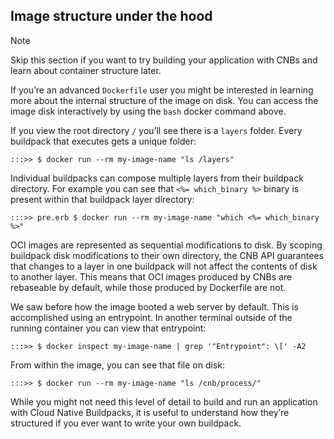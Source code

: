 ## Image structure under the hood

> [!NOTE]
> Skip this section if you want to try building your application with CNBs and learn about container structure later.

If you’re an advanced `Dockerfile` user you might be interested in learning more about the internal structure of the image on disk. You can access the image disk interactively by using the `bash` docker command above.

If you view the root directory `/` you’ll see there is a `layers` folder. Every buildpack that executes gets a unique folder:

```
:::>> $ docker run --rm my-image-name "ls /layers"
```

Individual buildpacks can compose multiple layers from their buildpack directory. For example you can see that `<%= which_binary %>` binary is present within that buildpack layer directory:

```
:::>> pre.erb $ docker run --rm my-image-name "which <%= which_binary %>"
```

OCI images are represented as sequential modifications to disk. By scoping buildpack disk modifications to their own directory, the CNB API guarantees that changes to a layer in one buildpack will not affect the contents of disk to another layer. This means that OCI images produced by CNBs are rebaseable by default, while those produced by Dockerfile are not.

We saw before how the image booted a web server by default. This is accomplished using an entrypoint. In another terminal outside of the running container you can view that entrypoint:

```
:::>> $ docker inspect my-image-name | grep '"Entrypoint": \[' -A2
```

From within the image, you can see that file on disk:

```
:::>> $ docker run --rm my-image-name "ls /cnb/process/"
```

While you might not need this level of detail to build and run an application with Cloud Native Buildpacks, it is useful to understand how they’re structured if you ever want to write your own buildpack.
